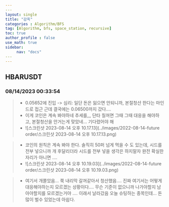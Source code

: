 ```yaml
---
​---
layout: single
title: "감옥"
categories : Algorithm/BFS
tag: [Algorithm, bfs, space_station, recursive]
toc: true
author_profile : false
use_math: true
sidebar:
     nav: "docs"
​---
---
```






## HBARUSDT

### 08/14/2023 00:33:54

> * 0.05652에 진입 -> 심리: 일단 돈은 잃으면 안되니까, 본절청산 한다는 마인드로 접근 근데 결국에는 0.06500까지 갔다....
> * 이게 코인은 계속 봐야하네 추세를,,, 단타 칠꺼면 그때 그때 대응을 해야하고, 본절청산을 안거는게 맞았네... 기다렸어야 해
> * ![스크린샷 2023-08-14 오후 10.17.13](../images/2022-08-14-future order/스크린샷 2023-08-14 오후 10.17.13.png)

> * 코인의 원칙은 계속 봐야 한다. 솔직히 50퍼 넘게 먹을 수 도 있는데, 시드를 전부 넣으니까 개 후달리더라 시드를 전부 넣을 생각은 하지말자 완전 확실한 자리가 아니면 ....
> * ![스크린샷 2023-08-14 오후 10.19.03](../images/2022-08-14-future order/스크린샷 2023-08-14 오후 10.19.03.png)

> * 여기서 개쫄았음... 쭉 내리막 갈꺼같아서 청산했음.... 진짜 여기서는 어떻게 대응해야하는지 모르겠는 상황이다.... 무슨 기준이 없으니까 나가야할지 남아야할지를 모르겠는거야 .... 이래서 날라갔음 오늘 슈팅하는 종목인데... 돈 많이 벌수 있었는데 아쉽다. 
